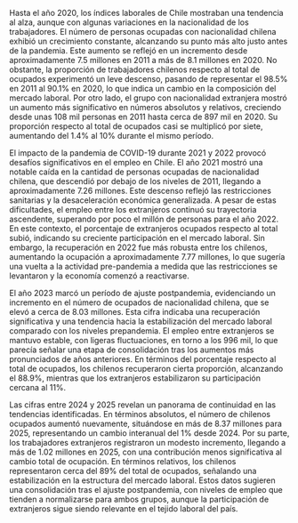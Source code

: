 Hasta el año 2020, los índices laborales de Chile mostraban una tendencia al alza, aunque con algunas variaciones en la nacionalidad de los trabajadores. El número de personas ocupadas con nacionalidad chilena exhibió un crecimiento constante, alcanzando su punto más alto justo antes de la pandemia. Este aumento se reflejó en un incremento desde aproximadamente 7.5 millones en 2011 a más de 8.1 millones en 2020. No obstante, la proporción de trabajadores chilenos respecto al total de ocupados experimentó un leve descenso, pasando de representar el 98.5% en 2011 al 90.1% en 2020, lo que indica un cambio en la composición del mercado laboral. Por otro lado, el grupo con nacionalidad extranjera mostró un aumento más significativo en números absolutos y relativos, creciendo desde unas 108 mil personas en 2011 hasta cerca de 897 mil en 2020. Su proporción respecto al total de ocupados casi se multiplicó por siete, aumentando del 1.4% al 10% durante el mismo período.

El impacto de la pandemia de COVID-19 durante 2021 y 2022 provocó desafíos significativos en el empleo en Chile. El año 2021 mostró una notable caída en la cantidad de personas ocupadas de nacionalidad chilena, que descendió por debajo de los niveles de 2011, llegando a aproximadamente 7.26 millones. Este descenso reflejó las restricciones sanitarias y la desaceleración económica generalizada. A pesar de estas dificultades, el empleo entre los extranjeros continuó su trayectoria ascendente, superando por poco el millón de personas para el año 2022. En este contexto, el porcentaje de extranjeros ocupados respecto al total subió, indicando su creciente participación en el mercado laboral. Sin embargo, la recuperación en 2022 fue más robusta entre los chilenos, aumentando la ocupación a aproximadamente 7.77 millones, lo que sugería una vuelta a la actividad pre-pandemia a medida que las restricciones se levantaron y la economía comenzó a reactivarse.

El año 2023 marcó un período de ajuste postpandemia, evidenciando un incremento en el número de ocupados de nacionalidad chilena, que se elevó a cerca de 8.03 millones. Esta cifra indicaba una recuperación significativa y una tendencia hacia la estabilización del mercado laboral comparado con los niveles prepandemia. El empleo entre extranjeros se mantuvo estable, con ligeras fluctuaciones, en torno a los 996 mil, lo que parecía señalar una etapa de consolidación tras los aumentos más pronunciados de años anteriores. En términos del porcentaje respecto al total de ocupados, los chilenos recuperaron cierta proporción, alcanzando el 88.9%, mientras que los extranjeros estabilizaron su participación cercana al 11%.

Las cifras entre 2024 y 2025 revelan un panorama de continuidad en las tendencias identificadas. En términos absolutos, el número de chilenos ocupados aumentó nuevamente, situándose en más de 8.37 millones para 2025, representando un cambio interanual del 1% desde 2024. Por su parte, los trabajadores extranjeros registraron un modesto incremento, llegando a más de 1.02 millones en 2025, con una contribución menos significativa al cambio total de ocupación. En términos relativos, los chilenos representaron cerca del 89% del total de ocupados, señalando una estabilización en la estructura del mercado laboral. Estos datos sugieren una consolidación tras el ajuste postpandemia, con niveles de empleo que tienden a normalizarse para ambos grupos, aunque la participación de extranjeros sigue siendo relevante en el tejido laboral del país.
